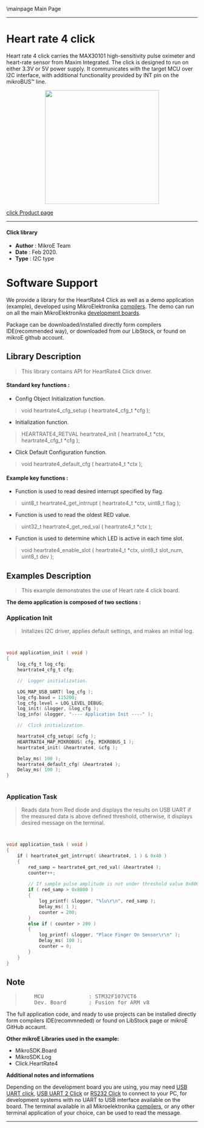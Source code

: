 \mainpage Main Page
 
---
# Heart rate 4 click

Heart rate 4 click carries the MAX30101 high-sensitivity pulse oximeter and heart-rate sensor from Maxim Integrated. The click is designed to run on either 3.3V or 5V power supply. It communicates with the target MCU over I2C interface, with additional functionality provided by INT pin on the mikroBUS™ line.

<p align="center">
  <img src="https://download.mikroe.com/images/click_for_ide/heartrate4_click.png" height=300px>
</p>

[click Product page](https://www.mikroe.com/heart-rate-4-click)

---


#### Click library 

- **Author**        : MikroE Team
- **Date**          : Feb 2020.
- **Type**          : I2C type


# Software Support

We provide a library for the HeartRate4 Click 
as well as a demo application (example), developed using MikroElektronika 
[compilers](https://shop.mikroe.com/compilers). 
The demo can run on all the main MikroElektronika [development boards](https://shop.mikroe.com/development-boards).

Package can be downloaded/installed directly form compilers IDE(recommended way), or downloaded from our LibStock, or found on mikroE github account. 

## Library Description

> This library contains API for HeartRate4 Click driver.

#### Standard key functions :

- Config Object Initialization function.
> void heartrate4_cfg_setup ( heartrate4_cfg_t *cfg ); 
 
- Initialization function.
> HEARTRATE4_RETVAL heartrate4_init ( heartrate4_t *ctx, heartrate4_cfg_t *cfg );

- Click Default Configuration function.
> void heartrate4_default_cfg ( heartrate4_t *ctx );


#### Example key functions :

- Function is used to read desired interrupt specified by flag.
> uint8_t heartrate4_get_intrrupt ( heartrate4_t *ctx, uint8_t flag );
 
- Function is used to read the oldest RED value.
> uint32_t heartrate4_get_red_val ( heartrate4_t *ctx );

- Function is used to determine which LED is active in each time slot.
> void heartrate4_enable_slot ( heartrate4_t *ctx, uint8_t slot_num, uint8_t dev );

## Examples Description

> This example demonstrates the use of Heart rate 4 click board.

**The demo application is composed of two sections :**

### Application Init 

> Initalizes I2C driver, applies default settings, and makes an initial log.

```c


void application_init ( void )
{
    log_cfg_t log_cfg;
    heartrate4_cfg_t cfg;

    //  Logger initialization.

    LOG_MAP_USB_UART( log_cfg );
    log_cfg.baud = 115200;
    log_cfg.level = LOG_LEVEL_DEBUG;
    log_init( &logger, &log_cfg );
    log_info( &logger, "---- Application Init ----" );

    //  Click initialization.

    heartrate4_cfg_setup( &cfg );
    HEARTRATE4_MAP_MIKROBUS( cfg, MIKROBUS_1 );
    heartrate4_init( &heartrate4, &cfg );

    Delay_ms( 100 );
    heartrate4_default_cfg( &heartrate4 );
    Delay_ms( 100 );
}
  
```

### Application Task

> Reads data from Red diode and displays the results on USB UART if the measured data
> is above defined threshold, otherwise, it displays desired message on the terminal.

```c


void application_task ( void )
{
    if ( heartrate4_get_intrrupt( &heartrate4, 1 ) & 0x40 )
    {
        red_samp = heartrate4_get_red_val( &heartrate4 );
        counter++;
        
        // If sample pulse amplitude is not under threshold value 0x8000
        if ( red_samp > 0x8000 )
        {
            log_printf( &logger, "%lu\r\n", red_samp );
            Delay_ms( 1 );
            counter = 200;
        }
        else if ( counter > 200 )
        {
            log_printf( &logger, "Place Finger On Sensor\r\n" );
            Delay_ms( 100 );
            counter = 0;
        }
    }
}

```

## Note
> <pre>
>     MCU              : STM32F107VCT6
>     Dev. Board       : Fusion for ARM v8
> </pre> 

The full application code, and ready to use projects can be  installed directly form compilers IDE(recommneded) or found on LibStock page or mikroE GitHub accaunt.

**Other mikroE Libraries used in the example:** 

- MikroSDK.Board
- MikroSDK.Log
- Click.HeartRate4

**Additional notes and informations**

Depending on the development board you are using, you may need 
[USB UART click](https://shop.mikroe.com/usb-uart-click), 
[USB UART 2 Click](https://shop.mikroe.com/usb-uart-2-click) or 
[RS232 Click](https://shop.mikroe.com/rs232-click) to connect to your PC, for 
development systems with no UART to USB interface available on the board. The 
terminal available in all Mikroelektronika 
[compilers](https://shop.mikroe.com/compilers), or any other terminal application 
of your choice, can be used to read the message.



---
